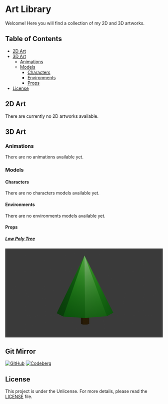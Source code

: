 # Art Library
Welcome! Here you will find a collection of my 2D and 3D artworks.

## Table of Contents
- [2D Art](#2d-art)
- [3D Art](#3d-art)
    - [Animations](#animations)
    - [Models](#models)
        - [Characters](#characters)
        - [Environments](#environments)
        - [Props](#props)
- [License](#license)

## 2D Art
There are currently no 2D artworks available.

## 3D Art
### Animations
There are no animations available yet.

### Models
#### Characters
There are no characters models available yet.

#### Environments
There are no environments models available yet.

#### Props
##### [Low Poly Tree](3D/Models/Props/Low-Poly-Tree/)
![Showcase Render](3D/Models/Props/Low-Poly-Tree/render.png)

## Git Mirror
[![GitHub](https://img.shields.io/static/v1?logo=github&label=&message=GitHub&color=000&style=for-the-badge)](https://github.com/printn/art-library)
[![Codeberg](https://img.shields.io/static/v1?logo=codeberg&label=&message=Codeberg&color=000&style=for-the-badge)](https://codeberg.org/printn/art-library)

## License
This project is under the Unlicense. For more details, please read the [LICENSE](LICENSE.md) file.
